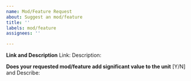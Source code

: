 ```yaml
---
name: Mod/Feature Request
about: Suggest an mod/feature
title: ''
labels: mod/feature
assignees: ''

---
```


**Link and Description**
Link: 
Description:

**Does your requested mod/feature add significant value to the unit**
[Y/N] and Describe:

